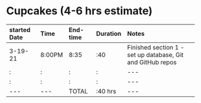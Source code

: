 

# Cupcakes  (4-6 hrs estimate)
|started Date|Time|End-time|Duration|Notes|
|:---|:---|:---|:---|:--|
|3-19-21|8:00PM|8:35|:40|Finished section 1 -set up database, Git and GitHub repos|
|:|:|:|:|---|
|:|:|:|:|---|
|---|---|TOTAL|:40 hrs|---|